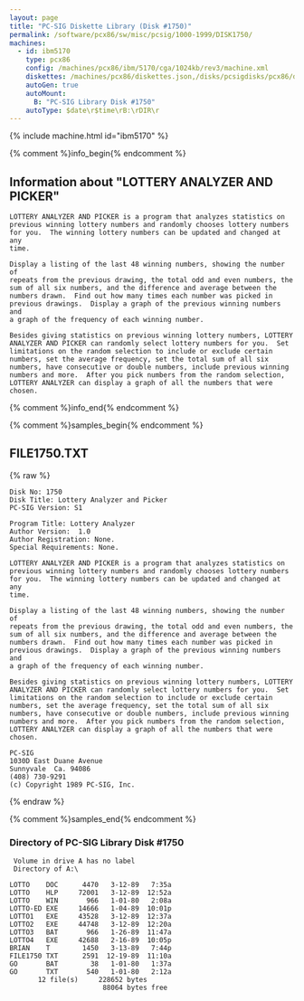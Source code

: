 ```yaml
---
layout: page
title: "PC-SIG Diskette Library (Disk #1750)"
permalink: /software/pcx86/sw/misc/pcsig/1000-1999/DISK1750/
machines:
  - id: ibm5170
    type: pcx86
    config: /machines/pcx86/ibm/5170/cga/1024kb/rev3/machine.xml
    diskettes: /machines/pcx86/diskettes.json,/disks/pcsigdisks/pcx86/diskettes.json
    autoGen: true
    autoMount:
      B: "PC-SIG Library Disk #1750"
    autoType: $date\r$time\rB:\rDIR\r
---
```


{% include machine.html id="ibm5170" %}

{% comment %}info_begin{% endcomment %}

## Information about "LOTTERY ANALYZER AND PICKER"

    LOTTERY ANALYZER AND PICKER is a program that analyzes statistics on
    previous winning lottery numbers and randomly chooses lottery numbers
    for you.  The winning lottery numbers can be updated and changed at any
    time.
    
    Display a listing of the last 48 winning numbers, showing the number of
    repeats from the previous drawing, the total odd and even numbers, the
    sum of all six numbers, and the difference and average between the
    numbers drawn.  Find out how many times each number was picked in
    previous drawings.  Display a graph of the previous winning numbers and
    a graph of the frequency of each winning number.
    
    Besides giving statistics on previous winning lottery numbers, LOTTERY
    ANALYZER AND PICKER can randomly select lottery numbers for you.  Set
    limitations on the random selection to include or exclude certain
    numbers, set the average frequency, set the total sum of all six
    numbers, have consecutive or double numbers, include previous winning
    numbers and more.  After you pick numbers from the random selection,
    LOTTERY ANALYZER can display a graph of all the numbers that were
    chosen.
{% comment %}info_end{% endcomment %}

{% comment %}samples_begin{% endcomment %}

## FILE1750.TXT

{% raw %}
```
Disk No: 1750                                                           
Disk Title: Lottery Analyzer and Picker                                 
PC-SIG Version: S1                                                      
                                                                        
Program Title: Lottery Analyzer                                         
Author Version:  1.0                                                    
Author Registration: None.                                              
Special Requirements: None.                                             
                                                                        
LOTTERY ANALYZER AND PICKER is a program that analyzes statistics on    
previous winning lottery numbers and randomly chooses lottery numbers   
for you.  The winning lottery numbers can be updated and changed at any 
time.                                                                   
                                                                        
Display a listing of the last 48 winning numbers, showing the number of 
repeats from the previous drawing, the total odd and even numbers, the  
sum of all six numbers, and the difference and average between the      
numbers drawn.  Find out how many times each number was picked in       
previous drawings.  Display a graph of the previous winning numbers and 
a graph of the frequency of each winning number.                        
                                                                        
Besides giving statistics on previous winning lottery numbers, LOTTERY  
ANALYZER AND PICKER can randomly select lottery numbers for you.  Set   
limitations on the random selection to include or exclude certain       
numbers, set the average frequency, set the total sum of all six        
numbers, have consecutive or double numbers, include previous winning   
numbers and more.  After you pick numbers from the random selection,    
LOTTERY ANALYZER can display a graph of all the numbers that were       
chosen.                                                                 
                                                                        
PC-SIG                                                                  
1030D East Duane Avenue                                                 
Sunnyvale  Ca. 94086                                                    
(408) 730-9291                                                          
(c) Copyright 1989 PC-SIG, Inc.                                         
```
{% endraw %}

{% comment %}samples_end{% endcomment %}

### Directory of PC-SIG Library Disk #1750

     Volume in drive A has no label
     Directory of A:\

    LOTTO    DOC      4470   3-12-89   7:35a
    LOTTO    HLP     72001   3-12-89  12:52a
    LOTTO    WIN       966   1-01-80   2:08a
    LOTTO-ED EXE     14666   1-04-89  10:01p
    LOTTO1   EXE     43528   3-12-89  12:37a
    LOTTO2   EXE     44748   3-12-89  12:20a
    LOTTO3   BAT       966   1-26-89  11:47a
    LOTTO4   EXE     42688   2-16-89  10:05p
    BRIAN    T        1450   3-13-89   7:44p
    FILE1750 TXT      2591  12-19-89  11:10a
    GO       BAT        38   1-01-80   1:37a
    GO       TXT       540   1-01-80   2:12a
           12 file(s)     228652 bytes
                           88064 bytes free
